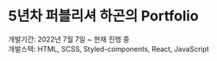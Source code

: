# 5년차 퍼블리셔 하곤의 Portfolio

개발기간: 2022년 7월 7일 ~ 현재 진행 중   
개발스택: HTML, SCSS, Styled-components, React, JavaScript
